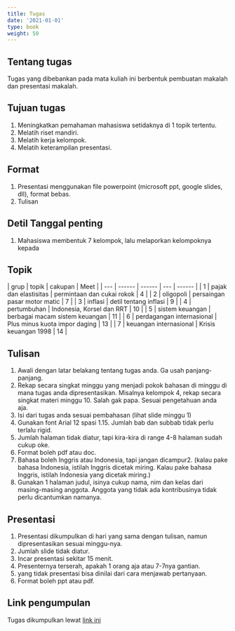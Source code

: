 ```yaml
---
title: Tugas
date: '2021-01-01'
type: book
weight: 50
---
```


## Tentang tugas

Tugas yang dibebankan pada mata kuliah ini berbentuk pembuatan makalah dan presentasi makalah. 

## Tujuan tugas

1. Meningkatkan pemahaman mahasiswa setidaknya di 1 topik tertentu.
2. Melatih riset mandiri.
3. Melatih kerja kelompok.
4. Melatih keterampilan presentasi.

## Format

1. Presentasi menggunakan file powerpoint (microsoft ppt, google slides, dll), format bebas.
2. Tulisan 

## Detil Tanggal penting

1. Mahasiswa membentuk 7 kelompok, lalu melaporkan kelompoknya kepada 

## Topik

| grup | topik | cakupan | Meet |
| --- | ------ | ------ | --- | ------ |
| 1 | pajak dan elastisitas | permintaan dan cukai rokok | 4 |
| 2 | oligopoli | persaingan pasar motor matic | 7 |
| 3 | inflasi | detil tentang inflasi | 9 |
| 4 | pertumbuhan | Indonesia, Korsel dan RRT | 10 |
| 5 | sistem keuangan | berbagai macam sistem keuangan | 11 |
| 6 | perdagangan internasional | Plus minus kuota impor daging | 13 |
| 7 | keuangan internasional | Krisis keuangan 1998 | 14 |

## Tulisan

1. Awali dengan latar belakang tentang tugas anda. Ga usah panjang-panjang.
2. Rekap secara singkat minggu yang menjadi pokok bahasan di minggu di mana tugas anda dipresentasikan. Misalnya kelompok 4, rekap secara singkat materi minggu 10. Salah gak papa. Sesuai pengetahuan anda aja.
3. Isi dari tugas anda sesuai pembahasan (lihat slide minggu 1)
4. Gunakan font Arial 12 spasi 1.15. Jumlah bab dan subbab tidak perlu terlalu rigid.
5. Jumlah halaman tidak diatur, tapi kira-kira di range 4-8 halaman sudah cukup oke.
6. Format boleh pdf atau doc. 
7. Bahasa boleh Inggris atau Indonesia, tapi jangan dicampur2. (kalau pake bahasa Indonesia, istilah Inggris dicetak miring. Kalau pake bahasa Inggris, istilah Indonesia yang dicetak miring.)
8. Gunakan 1 halaman judul, isinya cukup nama, nim dan kelas dari masing-masing anggota. Anggota yang tidak ada kontribusinya tidak perlu dicantumkan namanya.

## Presentasi

1. Presentasi dikumpulkan di hari yang sama dengan tulisan, namun dipresentasikan sesuai minggu-nya.
2. Jumlah slide tidak diatur.
3. Incar presentasi sekitar 15 menit.
4. Presenternya terserah, apakah 1 orang aja atau 7-7nya gantian.
5. yang tidak presentasi bisa dinilai dari cara menjawab pertanyaan.
6. Format boleh ppt atau pdf.

## Link pengumpulan

Tugas dikumpulkan lewat [link ini](https://forms.gle/Uy4PraiLftEXETez6)